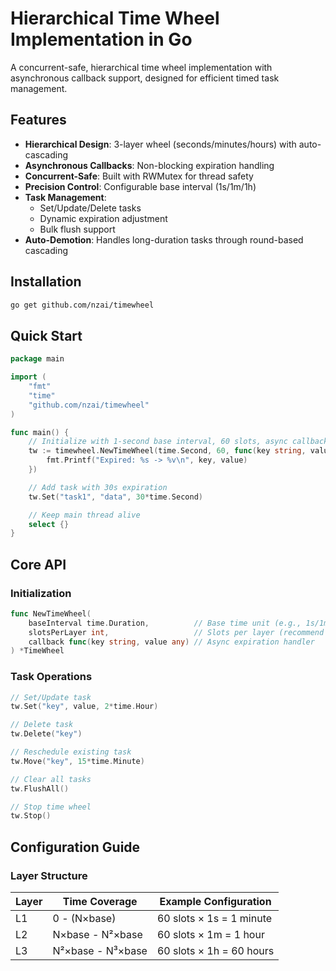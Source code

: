 # Hierarchical Time Wheel Implementation in Go

A concurrent-safe, hierarchical time wheel implementation with asynchronous callback support, designed for efficient timed task management.

## Features

- **Hierarchical Design**: 3-layer wheel (seconds/minutes/hours) with auto-cascading
- **Asynchronous Callbacks**: Non-blocking expiration handling
- **Concurrent-Safe**: Built with RWMutex for thread safety
- **Precision Control**: Configurable base interval (1s/1m/1h)
- **Task Management**:
  - Set/Update/Delete tasks
  - Dynamic expiration adjustment
  - Bulk flush support
- **Auto-Demotion**: Handles long-duration tasks through round-based cascading

## Installation

```bash
go get github.com/nzai/timewheel
```

## Quick Start
```go
package main

import (
    "fmt"
    "time"
    "github.com/nzai/timewheel"
)

func main() {
    // Initialize with 1-second base interval, 60 slots, async callback
    tw := timewheel.NewTimeWheel(time.Second, 60, func(key string, value interface{}) {
        fmt.Printf("Expired: %s -> %v\n", key, value)
    })

    // Add task with 30s expiration
    tw.Set("task1", "data", 30*time.Second)

    // Keep main thread alive
    select {}
}
```

## Core API
### Initialization

```go
func NewTimeWheel(
    baseInterval time.Duration,          // Base time unit (e.g., 1s/1m)
    slotsPerLayer int,                   // Slots per layer (recommend 60)
    callback func(key string, value any) // Async expiration handler
) *TimeWheel
```

### Task Operations

```go
// Set/Update task
tw.Set("key", value, 2*time.Hour)

// Delete task
tw.Delete("key")

// Reschedule existing task
tw.Move("key", 15*time.Minute)

// Clear all tasks
tw.FlushAll()

// Stop time wheel
tw.Stop()
```

## Configuration Guide

### Layer Structure

| Layer | Time Coverage | Example Configuration |
|-------|---------------|-----------------------|
| L1    | 0 - (N×base)  | 60 slots × 1s = 1 minute |
| L2    | N×base - N²×base | 60 slots × 1m = 1 hour |
| L3    | N²×base - N³×base | 60 slots × 1h = 60 hours |

